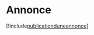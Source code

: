# Annonce

[!include[publicationduneannonce](annonce.publicationduneannonce.autogen.md)]


































